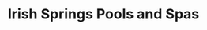 ---
title: "Irish Springs Pools and Spas"
url: /amarillo/irish-springs-pools-and-spas/
shop: shop
---